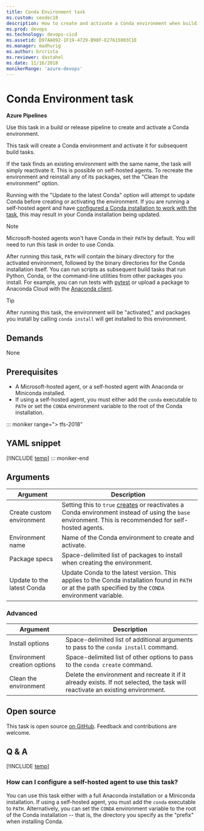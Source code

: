 ```yaml
---
title: Conda Environment task
ms.custom: seodec18
description: How to create and activate a Conda environment when building code in Azure Pipelines and TFS
ms.prod: devops
ms.technology: devops-cicd
ms.assetid: D97AA092-1F19-4729-B98F-E27615003C1E
ms.manager: madhurig
ms.author: brcrista
ms.reviewer: dastahel
ms.date: 11/16/2018
monikerRange: 'azure-devops'
---
```


# Conda Environment task

**Azure Pipelines**

Use this task in a build or release pipeline to create and activate a Conda environment.

This task will create a Conda environment and activate it for subsequent build tasks.

If the task finds an existing environment with the same name, the task will simply reactivate it. This is possible on self-hosted agents. To recreate the environment and reinstall any of its packages, set the "Clean the environment" option.

Running with the "Update to the latest Conda" option will attempt to update Conda before creating or activating the environment. If you are running a self-hosted agent and have [configured a Conda installation to work with the task](#how-can-i-configure-a-private-agent-to-use-this-task), this may result in your Conda installation being updated.

> [!NOTE]
> Microsoft-hosted agents won't have Conda in their `PATH` by default. You will need to run this task in order to use Conda.

After running this task, `PATH` will contain the binary directory for the activated environment, followed by the binary directories for the Conda installation itself.
You can run scripts as subsequent build tasks that run Python, Conda, or the command-line utilities from other packages you install.
For example, you can run tests with [pytest](https://docs.pytest.org/en/latest/) or upload a package to Anaconda Cloud with the [Anaconda client](https://github.com/Anaconda-Platform/anaconda-client).

> [!TIP]
> After running this task, the environment will be "activated," and packages you install by calling `conda install` will get installed to this environment.

## Demands

None

## Prerequisites
* A Microsoft-hosted agent, or a self-hosted agent with Anaconda or Miniconda installed.
* If using a self-hosted agent, you must either add the `conda` executable to `PATH` or set the `CONDA` environment variable to the root of the Conda installation.

::: moniker range="> tfs-2018"
## YAML snippet
[!INCLUDE [temp](../_shared/yaml/CondaEnvironmentV1.md)]
::: moniker-end

## Arguments

| Argument | Description |
|----------|-------------|
| Create custom environment | Setting this to `true` [creates](https://conda.io/docs/commands/conda-create.html) or reactivates a Conda environment instead of using the `base` environment. This is recommended for self-hosted agents. |
| Environment name | Name of the Conda environment to create and activate. |
| Package specs | Space-delimited list of packages to install when creating the environment. |
| Update to the latest Conda | Update Conda to the latest version. This applies to the Conda installation found in `PATH` or at the path specified by the `CONDA` environment variable. |

### Advanced
| Argument | Description |
|----------|-------------|
| Install options | Space-delimited list of additional arguments to pass to the `conda install` command. |
| Environment creation options | Space-delimited list of other options to pass to the `conda create` command. |
| Clean the environment | Delete the environment and recreate it if it already exists. If not selected, the task will reactivate an existing environment. |

## Open source

This task is open source [on GitHub](https://github.com/Microsoft/azure-pipelines-tasks). Feedback and contributions are welcome.

## Q & A
<!-- BEGINSECTION class="md-qanda" -->

[!INCLUDE [temp](../../_shared/qa-agents.md)]

### How can I configure a self-hosted agent to use this task?

You can use this task either with a full Anaconda installation or a Miniconda installation.
If using a self-hosted agent, you must add the `conda` executable to `PATH`.
Alternatively, you can set the `CONDA` environment variable to the root of the Conda installation -- that is, the directory you specify as the "prefix" when installing Conda.

<!-- ENDSECTION -->

